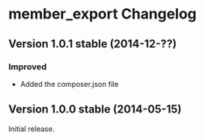 member_export Changelog
=======================

Version 1.0.1 stable (2014-12-??)
---------------------------------

### Improved
- Added the composer.json file


Version 1.0.0 stable (2014-05-15)
---------------------------------

Initial release.